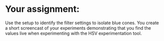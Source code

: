 # Your assignment:

Use the setup to identify the filter settings to isolate blue cones. You create a short screencast of your experiments demonstrating that you find the values live when experimenting with the HSV experimentation tool.